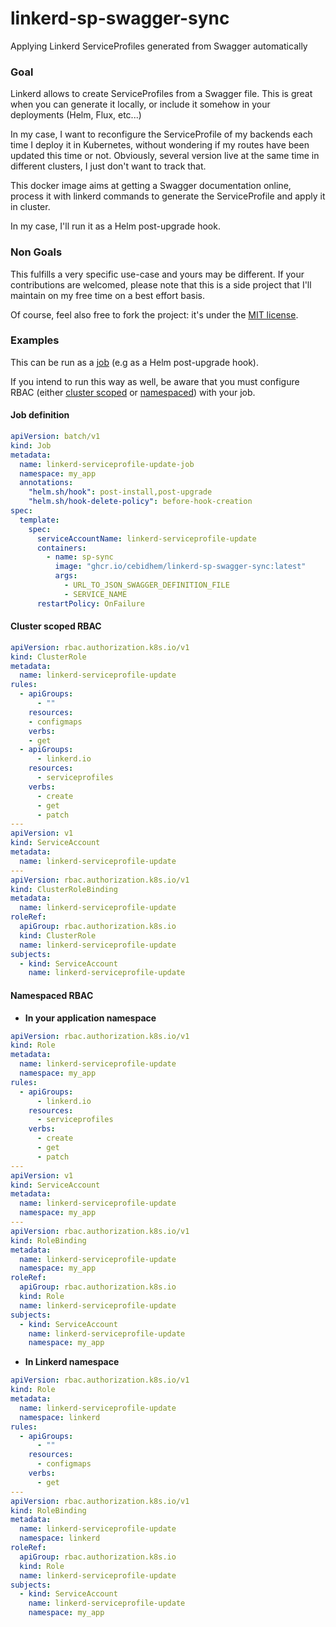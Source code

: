# linkerd-sp-swagger-sync

Applying Linkerd ServiceProfiles generated from Swagger automatically

### Goal

Linkerd allows to create ServiceProfiles from a Swagger file. This is great when you can generate it locally, or include it somehow in your deployments (Helm, Flux, etc...)

In my case, I want to reconfigure the ServiceProfile of my backends each time I deploy it in Kubernetes, without wondering if my routes have been updated this time or not. Obviously, several version live at the same time in different clusters, I just don't want to track that.

This docker image aims at getting a Swagger documentation online, process it with linkerd commands to generate the ServiceProfile and apply it in cluster.

In my case, I'll run it as a Helm post-upgrade hook.

### Non Goals

This fulfills a very specific use-case and yours may be different. If your contributions are welcomed, please note that this is a side project that I'll maintain on my free time on a best effort basis. 

Of course, feel also free to fork the project: it's under the [MIT license](LICENSE).

### Examples

This can be run as a [job](#job-definition) (e.g as a Helm post-upgrade hook). 

If you intend to run this way as well, be aware that you must configure RBAC (either [cluster scoped](#cluster-scoped-rbac) or [namespaced](#namespaced-rbac)) with your job.

#### Job definition

```yaml
apiVersion: batch/v1
kind: Job
metadata:
  name: linkerd-serviceprofile-update-job
  namespace: my_app
  annotations:
    "helm.sh/hook": post-install,post-upgrade
    "helm.sh/hook-delete-policy": before-hook-creation
spec:
  template:
    spec:
      serviceAccountName: linkerd-serviceprofile-update
      containers:
        - name: sp-sync
          image: "ghcr.io/cebidhem/linkerd-sp-swagger-sync:latest"
          args:
            - URL_TO_JSON_SWAGGER_DEFINITION_FILE
            - SERVICE_NAME
      restartPolicy: OnFailure
```

#### Cluster scoped RBAC

```yaml
apiVersion: rbac.authorization.k8s.io/v1
kind: ClusterRole
metadata:
  name: linkerd-serviceprofile-update
rules:
  - apiGroups:
      - ""
    resources:
    - configmaps
    verbs:
    - get
  - apiGroups:
      - linkerd.io
    resources:
      - serviceprofiles
    verbs:
      - create
      - get
      - patch
---
apiVersion: v1
kind: ServiceAccount
metadata:
  name: linkerd-serviceprofile-update
---
apiVersion: rbac.authorization.k8s.io/v1
kind: ClusterRoleBinding
metadata:
  name: linkerd-serviceprofile-update
roleRef:
  apiGroup: rbac.authorization.k8s.io
  kind: ClusterRole
  name: linkerd-serviceprofile-update
subjects:
  - kind: ServiceAccount
    name: linkerd-serviceprofile-update
```

#### Namespaced RBAC

* **In your application namespace**
```yaml
apiVersion: rbac.authorization.k8s.io/v1
kind: Role
metadata:
  name: linkerd-serviceprofile-update
  namespace: my_app
rules:
  - apiGroups:
      - linkerd.io
    resources:
      - serviceprofiles
    verbs:
      - create
      - get
      - patch
---
apiVersion: v1
kind: ServiceAccount
metadata:
  name: linkerd-serviceprofile-update
  namespace: my_app
---
apiVersion: rbac.authorization.k8s.io/v1
kind: RoleBinding
metadata:
  name: linkerd-serviceprofile-update
  namespace: my_app
roleRef:
  apiGroup: rbac.authorization.k8s.io
  kind: Role
  name: linkerd-serviceprofile-update
subjects:
  - kind: ServiceAccount
    name: linkerd-serviceprofile-update
    namespace: my_app
```

* **In Linkerd namespace**
```yaml
apiVersion: rbac.authorization.k8s.io/v1
kind: Role
metadata:
  name: linkerd-serviceprofile-update
  namespace: linkerd
rules:
  - apiGroups:
      - ""
    resources:
      - configmaps
    verbs:
      - get
---
apiVersion: rbac.authorization.k8s.io/v1
kind: RoleBinding
metadata:
  name: linkerd-serviceprofile-update
  namespace: linkerd
roleRef:
  apiGroup: rbac.authorization.k8s.io
  kind: Role
  name: linkerd-serviceprofile-update
subjects:
  - kind: ServiceAccount
    name: linkerd-serviceprofile-update
    namespace: my_app
```
